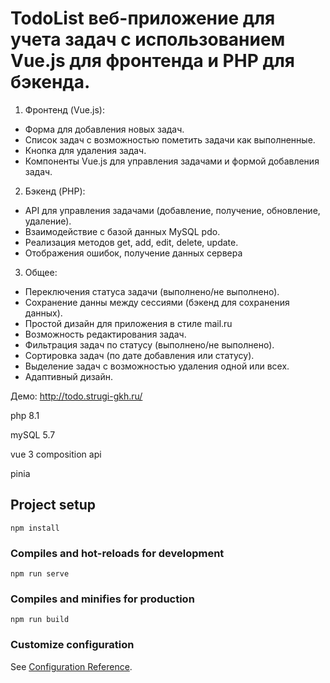 # TodoList веб-приложение для учета задач с использованием Vue.js для фронтенда и PHP для бэкенда.
1. Фронтенд (Vue.js):
- Форма для добавления новых задач.
- Список задач с возможностью пометить задачи как выполненные.
- Кнопка для удаления задач.
- Компоненты Vue.js для управления задачами и формой добавления задач.
2. Бэкенд (PHP):
- API для управления задачами (добавление, получение, обновление,
удаление).
- Взаимодействие с базой данных MySQL pdo.
- Реализация методов get, add, edit, delete, update.
- Отображения ошибок, получение данных сервера 
3. Общее:
- Переключения статуса задачи (выполнено/не выполнено).
- Сохранение данны между сессиями (бэкенд для сохранения данных).
- Простой дизайн для приложения в стиле mail.ru
- Возможность редактирования задач.
- Фильтрация задач по статусу (выполнено/не выполнено).
- Сортировка задач (по дате добавления или статусу).
- Выделение задач с возможностью удаления одной или всех.
- Адаптивный дизайн.

Демо: http://todo.strugi-gkh.ru/

php 8.1

mySQL 5.7

vue 3 composition api

pinia

## Project setup
```
npm install
```

### Compiles and hot-reloads for development
```
npm run serve
```

### Compiles and minifies for production
```
npm run build
```

### Customize configuration
See [Configuration Reference](https://cli.vuejs.org/config/).
